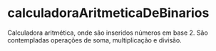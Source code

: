 # calculadoraAritmeticaDeBinarios
Calculadora aritmética, onde são inseridos números em base 2. São contempladas operações de soma, multiplicação e divisão.
